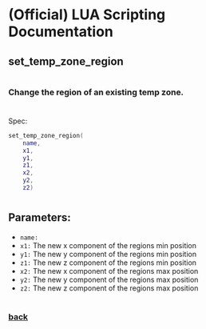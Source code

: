 
# (Official) LUA Scripting Documentation

## set_temp_zone_region
#
### Change the region of an existing temp zone.
#
Spec:
```lua
set_temp_zone_region(
	name,
	x1,
	y1,
	z1,
	x2,
	y2,
	z2)
```
#
## Parameters:
- `name:` 
- `x1:` The new x component of the regions min position
- `y1:` The new y component of the regions min position
- `z1:` The new z component of the regions min position
- `x2:` The new x component of the regions max position
- `y2:` The new y component of the regions max position
- `z2:` The new z component of the regions max position
#
### [back](../zones)
